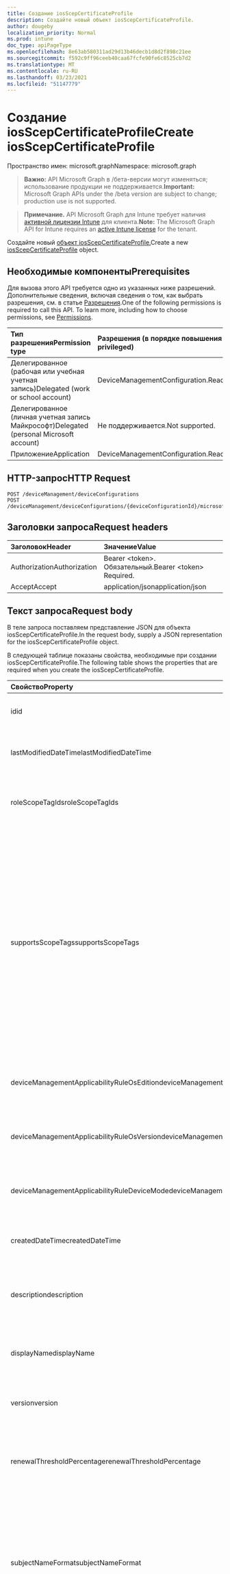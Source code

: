 ```yaml
---
title: Создание iosScepCertificateProfile
description: Создайте новый объект iosScepCertificateProfile.
author: dougeby
localization_priority: Normal
ms.prod: intune
doc_type: apiPageType
ms.openlocfilehash: 8e63ab580311ad29d13b46decb1d8d2f898c21ee
ms.sourcegitcommit: f592c9ff96ceeb40caa67fcfe90fe6c8525cb7d2
ms.translationtype: MT
ms.contentlocale: ru-RU
ms.lasthandoff: 03/23/2021
ms.locfileid: "51147779"
---
```

# <a name="create-iosscepcertificateprofile"></a><span data-ttu-id="6b8d5-103">Создание iosScepCertificateProfile</span><span class="sxs-lookup"><span data-stu-id="6b8d5-103">Create iosScepCertificateProfile</span></span>

<span data-ttu-id="6b8d5-104">Пространство имен: microsoft.graph</span><span class="sxs-lookup"><span data-stu-id="6b8d5-104">Namespace: microsoft.graph</span></span>

> <span data-ttu-id="6b8d5-105">**Важно:** API Microsoft Graph в /бета-версии могут изменяться; использование продукции не поддерживается.</span><span class="sxs-lookup"><span data-stu-id="6b8d5-105">**Important:** Microsoft Graph APIs under the /beta version are subject to change; production use is not supported.</span></span>

> <span data-ttu-id="6b8d5-106">**Примечание.** API Microsoft Graph для Intune требует наличия [активной лицензии Intune](https://go.microsoft.com/fwlink/?linkid=839381) для клиента.</span><span class="sxs-lookup"><span data-stu-id="6b8d5-106">**Note:** The Microsoft Graph API for Intune requires an [active Intune license](https://go.microsoft.com/fwlink/?linkid=839381) for the tenant.</span></span>

<span data-ttu-id="6b8d5-107">Создайте новый [объект iosScepCertificateProfile.](../resources/intune-deviceconfig-iosscepcertificateprofile.md)</span><span class="sxs-lookup"><span data-stu-id="6b8d5-107">Create a new [iosScepCertificateProfile](../resources/intune-deviceconfig-iosscepcertificateprofile.md) object.</span></span>

## <a name="prerequisites"></a><span data-ttu-id="6b8d5-108">Необходимые компоненты</span><span class="sxs-lookup"><span data-stu-id="6b8d5-108">Prerequisites</span></span>
<span data-ttu-id="6b8d5-p101">Для вызова этого API требуется одно из указанных ниже разрешений. Дополнительные сведения, включая сведения о том, как выбрать разрешения, см. в статье [Разрешения](/graph/permissions-reference).</span><span class="sxs-lookup"><span data-stu-id="6b8d5-p101">One of the following permissions is required to call this API. To learn more, including how to choose permissions, see [Permissions](/graph/permissions-reference).</span></span>

|<span data-ttu-id="6b8d5-111">Тип разрешения</span><span class="sxs-lookup"><span data-stu-id="6b8d5-111">Permission type</span></span>|<span data-ttu-id="6b8d5-112">Разрешения (в порядке повышения привилегий)</span><span class="sxs-lookup"><span data-stu-id="6b8d5-112">Permissions (from least to most privileged)</span></span>|
|:---|:---|
|<span data-ttu-id="6b8d5-113">Делегированное (рабочая или учебная учетная запись)</span><span class="sxs-lookup"><span data-stu-id="6b8d5-113">Delegated (work or school account)</span></span>|<span data-ttu-id="6b8d5-114">DeviceManagementConfiguration.ReadWrite.All</span><span class="sxs-lookup"><span data-stu-id="6b8d5-114">DeviceManagementConfiguration.ReadWrite.All</span></span>|
|<span data-ttu-id="6b8d5-115">Делегированное (личная учетная запись Майкрософт)</span><span class="sxs-lookup"><span data-stu-id="6b8d5-115">Delegated (personal Microsoft account)</span></span>|<span data-ttu-id="6b8d5-116">Не поддерживается.</span><span class="sxs-lookup"><span data-stu-id="6b8d5-116">Not supported.</span></span>|
|<span data-ttu-id="6b8d5-117">Приложение</span><span class="sxs-lookup"><span data-stu-id="6b8d5-117">Application</span></span>|<span data-ttu-id="6b8d5-118">DeviceManagementConfiguration.ReadWrite.All</span><span class="sxs-lookup"><span data-stu-id="6b8d5-118">DeviceManagementConfiguration.ReadWrite.All</span></span>|

## <a name="http-request"></a><span data-ttu-id="6b8d5-119">HTTP-запрос</span><span class="sxs-lookup"><span data-stu-id="6b8d5-119">HTTP Request</span></span>
<!-- {
  "blockType": "ignored"
}
-->
``` http
POST /deviceManagement/deviceConfigurations
POST /deviceManagement/deviceConfigurations/{deviceConfigurationId}/microsoft.graph.windowsDomainJoinConfiguration/networkAccessConfigurations
```

## <a name="request-headers"></a><span data-ttu-id="6b8d5-120">Заголовки запроса</span><span class="sxs-lookup"><span data-stu-id="6b8d5-120">Request headers</span></span>
|<span data-ttu-id="6b8d5-121">Заголовок</span><span class="sxs-lookup"><span data-stu-id="6b8d5-121">Header</span></span>|<span data-ttu-id="6b8d5-122">Значение</span><span class="sxs-lookup"><span data-stu-id="6b8d5-122">Value</span></span>|
|:---|:---|
|<span data-ttu-id="6b8d5-123">Authorization</span><span class="sxs-lookup"><span data-stu-id="6b8d5-123">Authorization</span></span>|<span data-ttu-id="6b8d5-124">Bearer &lt;token&gt;. Обязательный.</span><span class="sxs-lookup"><span data-stu-id="6b8d5-124">Bearer &lt;token&gt; Required.</span></span>|
|<span data-ttu-id="6b8d5-125">Accept</span><span class="sxs-lookup"><span data-stu-id="6b8d5-125">Accept</span></span>|<span data-ttu-id="6b8d5-126">application/json</span><span class="sxs-lookup"><span data-stu-id="6b8d5-126">application/json</span></span>|

## <a name="request-body"></a><span data-ttu-id="6b8d5-127">Текст запроса</span><span class="sxs-lookup"><span data-stu-id="6b8d5-127">Request body</span></span>
<span data-ttu-id="6b8d5-128">В теле запроса поставляем представление JSON для объекта iosScepCertificateProfile.</span><span class="sxs-lookup"><span data-stu-id="6b8d5-128">In the request body, supply a JSON representation for the iosScepCertificateProfile object.</span></span>

<span data-ttu-id="6b8d5-129">В следующей таблице показаны свойства, необходимые при создании iosScepCertificateProfile.</span><span class="sxs-lookup"><span data-stu-id="6b8d5-129">The following table shows the properties that are required when you create the iosScepCertificateProfile.</span></span>

|<span data-ttu-id="6b8d5-130">Свойство</span><span class="sxs-lookup"><span data-stu-id="6b8d5-130">Property</span></span>|<span data-ttu-id="6b8d5-131">Тип</span><span class="sxs-lookup"><span data-stu-id="6b8d5-131">Type</span></span>|<span data-ttu-id="6b8d5-132">Описание</span><span class="sxs-lookup"><span data-stu-id="6b8d5-132">Description</span></span>|
|:---|:---|:---|
|<span data-ttu-id="6b8d5-133">id</span><span class="sxs-lookup"><span data-stu-id="6b8d5-133">id</span></span>|<span data-ttu-id="6b8d5-134">Строка</span><span class="sxs-lookup"><span data-stu-id="6b8d5-134">String</span></span>|<span data-ttu-id="6b8d5-135">Ключ объекта.</span><span class="sxs-lookup"><span data-stu-id="6b8d5-135">Key of the entity.</span></span> <span data-ttu-id="6b8d5-136">Наследуется от объекта [deviceConfiguration](../resources/intune-shared-deviceconfiguration.md).</span><span class="sxs-lookup"><span data-stu-id="6b8d5-136">Inherited from [deviceConfiguration](../resources/intune-shared-deviceconfiguration.md)</span></span>|
|<span data-ttu-id="6b8d5-137">lastModifiedDateTime</span><span class="sxs-lookup"><span data-stu-id="6b8d5-137">lastModifiedDateTime</span></span>|<span data-ttu-id="6b8d5-138">DateTimeOffset</span><span class="sxs-lookup"><span data-stu-id="6b8d5-138">DateTimeOffset</span></span>|<span data-ttu-id="6b8d5-139">Дата и время последнего изменения объекта.</span><span class="sxs-lookup"><span data-stu-id="6b8d5-139">DateTime the object was last modified.</span></span> <span data-ttu-id="6b8d5-140">Наследуется от объекта [deviceConfiguration](../resources/intune-shared-deviceconfiguration.md).</span><span class="sxs-lookup"><span data-stu-id="6b8d5-140">Inherited from [deviceConfiguration](../resources/intune-shared-deviceconfiguration.md)</span></span>|
|<span data-ttu-id="6b8d5-141">roleScopeTagIds</span><span class="sxs-lookup"><span data-stu-id="6b8d5-141">roleScopeTagIds</span></span>|<span data-ttu-id="6b8d5-142">Коллекция String</span><span class="sxs-lookup"><span data-stu-id="6b8d5-142">String collection</span></span>|<span data-ttu-id="6b8d5-143">Список тегов области для этого экземпляра Entity.</span><span class="sxs-lookup"><span data-stu-id="6b8d5-143">List of Scope Tags for this Entity instance.</span></span> <span data-ttu-id="6b8d5-144">Наследуется от объекта [deviceConfiguration](../resources/intune-shared-deviceconfiguration.md).</span><span class="sxs-lookup"><span data-stu-id="6b8d5-144">Inherited from [deviceConfiguration](../resources/intune-shared-deviceconfiguration.md)</span></span>|
|<span data-ttu-id="6b8d5-145">supportsScopeTags</span><span class="sxs-lookup"><span data-stu-id="6b8d5-145">supportsScopeTags</span></span>|<span data-ttu-id="6b8d5-146">Boolean</span><span class="sxs-lookup"><span data-stu-id="6b8d5-146">Boolean</span></span>|<span data-ttu-id="6b8d5-147">Указывает, поддерживает ли вся конфигурация устройства назначение тегов области.</span><span class="sxs-lookup"><span data-stu-id="6b8d5-147">Indicates whether or not the underlying Device Configuration supports the assignment of scope tags.</span></span> <span data-ttu-id="6b8d5-148">Назначение свойства ScopeTags не допускается, если это значение является ложным и объекты не будут видны пользователям с охватом.</span><span class="sxs-lookup"><span data-stu-id="6b8d5-148">Assigning to the ScopeTags property is not allowed when this value is false and entities will not be visible to scoped users.</span></span> <span data-ttu-id="6b8d5-149">Это происходит для политик Legacy, созданных в Silverlight, и их можно разрешить путем удаления и воссоздания политики на портале Azure.</span><span class="sxs-lookup"><span data-stu-id="6b8d5-149">This occurs for Legacy policies created in Silverlight and can be resolved by deleting and recreating the policy in the Azure Portal.</span></span> <span data-ttu-id="6b8d5-150">Это свойство доступно только для чтения.</span><span class="sxs-lookup"><span data-stu-id="6b8d5-150">This property is read-only.</span></span> <span data-ttu-id="6b8d5-151">Наследуется от объекта [deviceConfiguration](../resources/intune-shared-deviceconfiguration.md).</span><span class="sxs-lookup"><span data-stu-id="6b8d5-151">Inherited from [deviceConfiguration](../resources/intune-shared-deviceconfiguration.md)</span></span>|
|<span data-ttu-id="6b8d5-152">deviceManagementApplicabilityRuleOsEdition</span><span class="sxs-lookup"><span data-stu-id="6b8d5-152">deviceManagementApplicabilityRuleOsEdition</span></span>|[<span data-ttu-id="6b8d5-153">deviceManagementApplicabilityRuleOsEdition</span><span class="sxs-lookup"><span data-stu-id="6b8d5-153">deviceManagementApplicabilityRuleOsEdition</span></span>](../resources/intune-deviceconfig-devicemanagementapplicabilityruleosedition.md)|<span data-ttu-id="6b8d5-154">Применимость к выпуску ОС для этой политики.</span><span class="sxs-lookup"><span data-stu-id="6b8d5-154">The OS edition applicability for this Policy.</span></span> <span data-ttu-id="6b8d5-155">Наследуется от объекта [deviceConfiguration](../resources/intune-shared-deviceconfiguration.md).</span><span class="sxs-lookup"><span data-stu-id="6b8d5-155">Inherited from [deviceConfiguration](../resources/intune-shared-deviceconfiguration.md)</span></span>|
|<span data-ttu-id="6b8d5-156">deviceManagementApplicabilityRuleOsVersion</span><span class="sxs-lookup"><span data-stu-id="6b8d5-156">deviceManagementApplicabilityRuleOsVersion</span></span>|[<span data-ttu-id="6b8d5-157">deviceManagementApplicabilityRuleOsVersion</span><span class="sxs-lookup"><span data-stu-id="6b8d5-157">deviceManagementApplicabilityRuleOsVersion</span></span>](../resources/intune-deviceconfig-devicemanagementapplicabilityruleosversion.md)|<span data-ttu-id="6b8d5-158">Правило применимости версии ОС для этой политики.</span><span class="sxs-lookup"><span data-stu-id="6b8d5-158">The OS version applicability rule for this Policy.</span></span> <span data-ttu-id="6b8d5-159">Наследуется от объекта [deviceConfiguration](../resources/intune-shared-deviceconfiguration.md).</span><span class="sxs-lookup"><span data-stu-id="6b8d5-159">Inherited from [deviceConfiguration](../resources/intune-shared-deviceconfiguration.md)</span></span>|
|<span data-ttu-id="6b8d5-160">deviceManagementApplicabilityRuleDeviceMode</span><span class="sxs-lookup"><span data-stu-id="6b8d5-160">deviceManagementApplicabilityRuleDeviceMode</span></span>|[<span data-ttu-id="6b8d5-161">deviceManagementApplicabilityRuleDeviceMode</span><span class="sxs-lookup"><span data-stu-id="6b8d5-161">deviceManagementApplicabilityRuleDeviceMode</span></span>](../resources/intune-deviceconfig-devicemanagementapplicabilityruledevicemode.md)|<span data-ttu-id="6b8d5-162">Правило применимости режима устройства для этой политики.</span><span class="sxs-lookup"><span data-stu-id="6b8d5-162">The device mode applicability rule for this Policy.</span></span> <span data-ttu-id="6b8d5-163">Наследуется от объекта [deviceConfiguration](../resources/intune-shared-deviceconfiguration.md).</span><span class="sxs-lookup"><span data-stu-id="6b8d5-163">Inherited from [deviceConfiguration](../resources/intune-shared-deviceconfiguration.md)</span></span>|
|<span data-ttu-id="6b8d5-164">createdDateTime</span><span class="sxs-lookup"><span data-stu-id="6b8d5-164">createdDateTime</span></span>|<span data-ttu-id="6b8d5-165">DateTimeOffset</span><span class="sxs-lookup"><span data-stu-id="6b8d5-165">DateTimeOffset</span></span>|<span data-ttu-id="6b8d5-166">Дата и время создания объекта.</span><span class="sxs-lookup"><span data-stu-id="6b8d5-166">DateTime the object was created.</span></span> <span data-ttu-id="6b8d5-167">Наследуется от объекта [deviceConfiguration](../resources/intune-shared-deviceconfiguration.md).</span><span class="sxs-lookup"><span data-stu-id="6b8d5-167">Inherited from [deviceConfiguration](../resources/intune-shared-deviceconfiguration.md)</span></span>|
|<span data-ttu-id="6b8d5-168">description</span><span class="sxs-lookup"><span data-stu-id="6b8d5-168">description</span></span>|<span data-ttu-id="6b8d5-169">Строка</span><span class="sxs-lookup"><span data-stu-id="6b8d5-169">String</span></span>|<span data-ttu-id="6b8d5-170">Указанное администратором описание конфигурации устройства.</span><span class="sxs-lookup"><span data-stu-id="6b8d5-170">Admin provided description of the Device Configuration.</span></span> <span data-ttu-id="6b8d5-171">Наследуется от объекта [deviceConfiguration](../resources/intune-shared-deviceconfiguration.md).</span><span class="sxs-lookup"><span data-stu-id="6b8d5-171">Inherited from [deviceConfiguration](../resources/intune-shared-deviceconfiguration.md)</span></span>|
|<span data-ttu-id="6b8d5-172">displayName</span><span class="sxs-lookup"><span data-stu-id="6b8d5-172">displayName</span></span>|<span data-ttu-id="6b8d5-173">Строка</span><span class="sxs-lookup"><span data-stu-id="6b8d5-173">String</span></span>|<span data-ttu-id="6b8d5-174">Указанное администратором имя конфигурации устройства.</span><span class="sxs-lookup"><span data-stu-id="6b8d5-174">Admin provided name of the device configuration.</span></span> <span data-ttu-id="6b8d5-175">Наследуется от объекта [deviceConfiguration](../resources/intune-shared-deviceconfiguration.md).</span><span class="sxs-lookup"><span data-stu-id="6b8d5-175">Inherited from [deviceConfiguration](../resources/intune-shared-deviceconfiguration.md)</span></span>|
|<span data-ttu-id="6b8d5-176">version</span><span class="sxs-lookup"><span data-stu-id="6b8d5-176">version</span></span>|<span data-ttu-id="6b8d5-177">Int32</span><span class="sxs-lookup"><span data-stu-id="6b8d5-177">Int32</span></span>|<span data-ttu-id="6b8d5-178">Версия конфигурации устройства.</span><span class="sxs-lookup"><span data-stu-id="6b8d5-178">Version of the device configuration.</span></span> <span data-ttu-id="6b8d5-179">Наследуется от объекта [deviceConfiguration](../resources/intune-shared-deviceconfiguration.md).</span><span class="sxs-lookup"><span data-stu-id="6b8d5-179">Inherited from [deviceConfiguration](../resources/intune-shared-deviceconfiguration.md)</span></span>|
|<span data-ttu-id="6b8d5-180">renewalThresholdPercentage</span><span class="sxs-lookup"><span data-stu-id="6b8d5-180">renewalThresholdPercentage</span></span>|<span data-ttu-id="6b8d5-181">Int32</span><span class="sxs-lookup"><span data-stu-id="6b8d5-181">Int32</span></span>|<span data-ttu-id="6b8d5-182">Процент порогового значения обновления сертификата.</span><span class="sxs-lookup"><span data-stu-id="6b8d5-182">Certificate renewal threshold percentage.</span></span> <span data-ttu-id="6b8d5-183">Допустимые значения от 1 до 99, унаследованные от [iosCertificateProfileBase](../resources/intune-deviceconfig-ioscertificateprofilebase.md)</span><span class="sxs-lookup"><span data-stu-id="6b8d5-183">Valid values 1 to 99 Inherited from [iosCertificateProfileBase](../resources/intune-deviceconfig-ioscertificateprofilebase.md)</span></span>|
|<span data-ttu-id="6b8d5-184">subjectNameFormat</span><span class="sxs-lookup"><span data-stu-id="6b8d5-184">subjectNameFormat</span></span>|[<span data-ttu-id="6b8d5-185">appleSubjectNameFormat</span><span class="sxs-lookup"><span data-stu-id="6b8d5-185">appleSubjectNameFormat</span></span>](../resources/intune-deviceconfig-applesubjectnameformat.md)|<span data-ttu-id="6b8d5-186">Формат имени субъекта сертификата.</span><span class="sxs-lookup"><span data-stu-id="6b8d5-186">Certificate Subject Name Format.</span></span> <span data-ttu-id="6b8d5-187">Наследуется [от iosCertificateProfileBase](../resources/intune-deviceconfig-ioscertificateprofilebase.md).</span><span class="sxs-lookup"><span data-stu-id="6b8d5-187">Inherited from [iosCertificateProfileBase](../resources/intune-deviceconfig-ioscertificateprofilebase.md).</span></span> <span data-ttu-id="6b8d5-188">Возможные значения: `commonName`, `commonNameAsEmail`, `custom`, `commonNameIncludingEmail`, `commonNameAsIMEI`, `commonNameAsSerialNumber`.</span><span class="sxs-lookup"><span data-stu-id="6b8d5-188">Possible values are: `commonName`, `commonNameAsEmail`, `custom`, `commonNameIncludingEmail`, `commonNameAsIMEI`, `commonNameAsSerialNumber`.</span></span>|
|<span data-ttu-id="6b8d5-189">subjectAlternativeNameType</span><span class="sxs-lookup"><span data-stu-id="6b8d5-189">subjectAlternativeNameType</span></span>|[<span data-ttu-id="6b8d5-190">subjectAlternativeNameType</span><span class="sxs-lookup"><span data-stu-id="6b8d5-190">subjectAlternativeNameType</span></span>](../resources/intune-shared-subjectalternativenametype.md)|<span data-ttu-id="6b8d5-191">Тип альтернативного имени субъекта сертификата.</span><span class="sxs-lookup"><span data-stu-id="6b8d5-191">Certificate Subject Alternative Name type.</span></span> <span data-ttu-id="6b8d5-192">Наследуется [от iosCertificateProfileBase](../resources/intune-deviceconfig-ioscertificateprofilebase.md).</span><span class="sxs-lookup"><span data-stu-id="6b8d5-192">Inherited from [iosCertificateProfileBase](../resources/intune-deviceconfig-ioscertificateprofilebase.md).</span></span> <span data-ttu-id="6b8d5-193">Возможные значения: `none`, `emailAddress`, `userPrincipalName`, `customAzureADAttribute`, `domainNameService`, `universalResourceIdentifier`.</span><span class="sxs-lookup"><span data-stu-id="6b8d5-193">Possible values are: `none`, `emailAddress`, `userPrincipalName`, `customAzureADAttribute`, `domainNameService`, `universalResourceIdentifier`.</span></span>|
|<span data-ttu-id="6b8d5-194">certificateValidityPeriodValue</span><span class="sxs-lookup"><span data-stu-id="6b8d5-194">certificateValidityPeriodValue</span></span>|<span data-ttu-id="6b8d5-195">Int32</span><span class="sxs-lookup"><span data-stu-id="6b8d5-195">Int32</span></span>|<span data-ttu-id="6b8d5-196">Значение для срока действия сертификата.</span><span class="sxs-lookup"><span data-stu-id="6b8d5-196">Value for the Certificate Validity Period.</span></span> <span data-ttu-id="6b8d5-197">Унаследованный от [iosCertificateProfileBase](../resources/intune-deviceconfig-ioscertificateprofilebase.md)</span><span class="sxs-lookup"><span data-stu-id="6b8d5-197">Inherited from [iosCertificateProfileBase](../resources/intune-deviceconfig-ioscertificateprofilebase.md)</span></span>|
|<span data-ttu-id="6b8d5-198">certificateValidityPeriodScale</span><span class="sxs-lookup"><span data-stu-id="6b8d5-198">certificateValidityPeriodScale</span></span>|[<span data-ttu-id="6b8d5-199">certificateValidityPeriodScale</span><span class="sxs-lookup"><span data-stu-id="6b8d5-199">certificateValidityPeriodScale</span></span>](../resources/intune-shared-certificatevalidityperiodscale.md)|<span data-ttu-id="6b8d5-200">Масштаб для срока действия сертификата.</span><span class="sxs-lookup"><span data-stu-id="6b8d5-200">Scale for the Certificate Validity Period.</span></span> <span data-ttu-id="6b8d5-201">Наследуется [от iosCertificateProfileBase](../resources/intune-deviceconfig-ioscertificateprofilebase.md).</span><span class="sxs-lookup"><span data-stu-id="6b8d5-201">Inherited from [iosCertificateProfileBase](../resources/intune-deviceconfig-ioscertificateprofilebase.md).</span></span> <span data-ttu-id="6b8d5-202">Возможные значения: `days`, `months`, `years`.</span><span class="sxs-lookup"><span data-stu-id="6b8d5-202">Possible values are: `days`, `months`, `years`.</span></span>|
|<span data-ttu-id="6b8d5-203">scepServerUrls</span><span class="sxs-lookup"><span data-stu-id="6b8d5-203">scepServerUrls</span></span>|<span data-ttu-id="6b8d5-204">Коллекция String</span><span class="sxs-lookup"><span data-stu-id="6b8d5-204">String collection</span></span>|<span data-ttu-id="6b8d5-205">URL-адрес сервера SCEP Server (s).</span><span class="sxs-lookup"><span data-stu-id="6b8d5-205">SCEP Server Url(s).</span></span>|
|<span data-ttu-id="6b8d5-206">subjectNameFormatString</span><span class="sxs-lookup"><span data-stu-id="6b8d5-206">subjectNameFormatString</span></span>|<span data-ttu-id="6b8d5-207">Строка</span><span class="sxs-lookup"><span data-stu-id="6b8d5-207">String</span></span>|<span data-ttu-id="6b8d5-208">Настраиваемый формат для использования с SubjectNameFormat = Custom.</span><span class="sxs-lookup"><span data-stu-id="6b8d5-208">Custom format to use with SubjectNameFormat = Custom.</span></span> <span data-ttu-id="6b8d5-209">Пример: CN={{EmailAddress}},E={EmailAddress}},OU=Enterprise Users,O=Contoso Corporation, L=Redmond,ST=WA,C=US</span><span class="sxs-lookup"><span data-stu-id="6b8d5-209">Example: CN={{EmailAddress}},E={{EmailAddress}},OU=Enterprise Users,O=Contoso Corporation,L=Redmond,ST=WA,C=US</span></span>|
|<span data-ttu-id="6b8d5-210">keyUsage</span><span class="sxs-lookup"><span data-stu-id="6b8d5-210">keyUsage</span></span>|[<span data-ttu-id="6b8d5-211">keyUsages</span><span class="sxs-lookup"><span data-stu-id="6b8d5-211">keyUsages</span></span>](../resources/intune-shared-keyusages.md)|<span data-ttu-id="6b8d5-212">Использование ключей SCEP.</span><span class="sxs-lookup"><span data-stu-id="6b8d5-212">SCEP Key Usage.</span></span> <span data-ttu-id="6b8d5-213">Возможные значения: `keyEncipherment`, `digitalSignature`.</span><span class="sxs-lookup"><span data-stu-id="6b8d5-213">Possible values are: `keyEncipherment`, `digitalSignature`.</span></span>|
|<span data-ttu-id="6b8d5-214">keySize</span><span class="sxs-lookup"><span data-stu-id="6b8d5-214">keySize</span></span>|[<span data-ttu-id="6b8d5-215">keySize</span><span class="sxs-lookup"><span data-stu-id="6b8d5-215">keySize</span></span>](../resources/intune-shared-keysize.md)|<span data-ttu-id="6b8d5-216">Размер ключа SCEP.</span><span class="sxs-lookup"><span data-stu-id="6b8d5-216">SCEP Key Size.</span></span> <span data-ttu-id="6b8d5-217">Возможные значения: `size1024`, `size2048`, `size4096`.</span><span class="sxs-lookup"><span data-stu-id="6b8d5-217">Possible values are: `size1024`, `size2048`, `size4096`.</span></span>|
|<span data-ttu-id="6b8d5-218">extendedKeyUsages</span><span class="sxs-lookup"><span data-stu-id="6b8d5-218">extendedKeyUsages</span></span>|<span data-ttu-id="6b8d5-219">[расширенная коллекцияKeyUsage](../resources/intune-shared-extendedkeyusage.md)</span><span class="sxs-lookup"><span data-stu-id="6b8d5-219">[extendedKeyUsage](../resources/intune-shared-extendedkeyusage.md) collection</span></span>|<span data-ttu-id="6b8d5-220">Параметры расширенного использования ключей (EKU).</span><span class="sxs-lookup"><span data-stu-id="6b8d5-220">Extended Key Usage (EKU) settings.</span></span> <span data-ttu-id="6b8d5-221">Эта коллекция может содержать не более 500 элементов.</span><span class="sxs-lookup"><span data-stu-id="6b8d5-221">This collection can contain a maximum of 500 elements.</span></span>|
|<span data-ttu-id="6b8d5-222">subjectAlternativeNameFormatString</span><span class="sxs-lookup"><span data-stu-id="6b8d5-222">subjectAlternativeNameFormatString</span></span>|<span data-ttu-id="6b8d5-223">Строка</span><span class="sxs-lookup"><span data-stu-id="6b8d5-223">String</span></span>|<span data-ttu-id="6b8d5-224">Настраиваемая строка, определяемая атрибутом AAD.</span><span class="sxs-lookup"><span data-stu-id="6b8d5-224">Custom String that defines the AAD Attribute.</span></span>|
|<span data-ttu-id="6b8d5-225">certificateStore</span><span class="sxs-lookup"><span data-stu-id="6b8d5-225">certificateStore</span></span>|[<span data-ttu-id="6b8d5-226">certificateStore</span><span class="sxs-lookup"><span data-stu-id="6b8d5-226">certificateStore</span></span>](../resources/intune-shared-certificatestore.md)|<span data-ttu-id="6b8d5-227">Сертификат целевого магазина.</span><span class="sxs-lookup"><span data-stu-id="6b8d5-227">Target store certificate.</span></span> <span data-ttu-id="6b8d5-228">Возможные значения: `user`, `machine`.</span><span class="sxs-lookup"><span data-stu-id="6b8d5-228">Possible values are: `user`, `machine`.</span></span>|
|<span data-ttu-id="6b8d5-229">customSubjectAlternativeNames</span><span class="sxs-lookup"><span data-stu-id="6b8d5-229">customSubjectAlternativeNames</span></span>|<span data-ttu-id="6b8d5-230">[коллекция customSubjectAlternativeName](../resources/intune-deviceconfig-customsubjectalternativename.md)</span><span class="sxs-lookup"><span data-stu-id="6b8d5-230">[customSubjectAlternativeName](../resources/intune-deviceconfig-customsubjectalternativename.md) collection</span></span>|<span data-ttu-id="6b8d5-231">Настраиваемые параметры альтернативного имени субъекта.</span><span class="sxs-lookup"><span data-stu-id="6b8d5-231">Custom Subject Alternative Name Settings.</span></span> <span data-ttu-id="6b8d5-232">Переменная OnPremisesUserPrincipalName является поддержкой, а также другими, задокументированными здесь: https://go.microsoft.com/fwlink/?LinkId=2027630 .</span><span class="sxs-lookup"><span data-stu-id="6b8d5-232">The OnPremisesUserPrincipalName variable is support as well as others documented here: https://go.microsoft.com/fwlink/?LinkId=2027630.</span></span> <span data-ttu-id="6b8d5-233">Эта коллекция может содержать не более 500 элементов.</span><span class="sxs-lookup"><span data-stu-id="6b8d5-233">This collection can contain a maximum of 500 elements.</span></span>|



## <a name="response"></a><span data-ttu-id="6b8d5-234">Ответ</span><span class="sxs-lookup"><span data-stu-id="6b8d5-234">Response</span></span>
<span data-ttu-id="6b8d5-235">В случае успеха этот метод возвращает код отклика и `201 Created` [объект iosScepCertificateProfile](../resources/intune-deviceconfig-iosscepcertificateprofile.md) в тексте ответа.</span><span class="sxs-lookup"><span data-stu-id="6b8d5-235">If successful, this method returns a `201 Created` response code and a [iosScepCertificateProfile](../resources/intune-deviceconfig-iosscepcertificateprofile.md) object in the response body.</span></span>

## <a name="example"></a><span data-ttu-id="6b8d5-236">Пример</span><span class="sxs-lookup"><span data-stu-id="6b8d5-236">Example</span></span>

### <a name="request"></a><span data-ttu-id="6b8d5-237">Запрос</span><span class="sxs-lookup"><span data-stu-id="6b8d5-237">Request</span></span>
<span data-ttu-id="6b8d5-238">Ниже приведен пример запроса.</span><span class="sxs-lookup"><span data-stu-id="6b8d5-238">Here is an example of the request.</span></span>
``` http
POST https://graph.microsoft.com/beta/deviceManagement/deviceConfigurations
Content-type: application/json
Content-length: 1932

{
  "@odata.type": "#microsoft.graph.iosScepCertificateProfile",
  "roleScopeTagIds": [
    "Role Scope Tag Ids value"
  ],
  "supportsScopeTags": true,
  "deviceManagementApplicabilityRuleOsEdition": {
    "@odata.type": "microsoft.graph.deviceManagementApplicabilityRuleOsEdition",
    "osEditionTypes": [
      "windows10EnterpriseN"
    ],
    "name": "Name value",
    "ruleType": "exclude"
  },
  "deviceManagementApplicabilityRuleOsVersion": {
    "@odata.type": "microsoft.graph.deviceManagementApplicabilityRuleOsVersion",
    "minOSVersion": "Min OSVersion value",
    "maxOSVersion": "Max OSVersion value",
    "name": "Name value",
    "ruleType": "exclude"
  },
  "deviceManagementApplicabilityRuleDeviceMode": {
    "@odata.type": "microsoft.graph.deviceManagementApplicabilityRuleDeviceMode",
    "deviceMode": "sModeConfiguration",
    "name": "Name value",
    "ruleType": "exclude"
  },
  "description": "Description value",
  "displayName": "Display Name value",
  "version": 7,
  "renewalThresholdPercentage": 10,
  "subjectNameFormat": "commonNameAsEmail",
  "subjectAlternativeNameType": "emailAddress",
  "certificateValidityPeriodValue": 14,
  "certificateValidityPeriodScale": "months",
  "scepServerUrls": [
    "Scep Server Urls value"
  ],
  "subjectNameFormatString": "Subject Name Format String value",
  "keyUsage": "digitalSignature",
  "keySize": "size2048",
  "extendedKeyUsages": [
    {
      "@odata.type": "microsoft.graph.extendedKeyUsage",
      "name": "Name value",
      "objectIdentifier": "Object Identifier value"
    }
  ],
  "subjectAlternativeNameFormatString": "Subject Alternative Name Format String value",
  "certificateStore": "machine",
  "customSubjectAlternativeNames": [
    {
      "@odata.type": "microsoft.graph.customSubjectAlternativeName",
      "sanType": "emailAddress",
      "name": "Name value"
    }
  ]
}
```

### <a name="response"></a><span data-ttu-id="6b8d5-239">Отклик</span><span class="sxs-lookup"><span data-stu-id="6b8d5-239">Response</span></span>
<span data-ttu-id="6b8d5-p124">Ниже приведен пример отклика. Примечание. Объект отклика, показанный здесь, может быть усечен для краткости. При фактическом вызове будут возвращены все свойства.</span><span class="sxs-lookup"><span data-stu-id="6b8d5-p124">Here is an example of the response. Note: The response object shown here may be truncated for brevity. All of the properties will be returned from an actual call.</span></span>
``` http
HTTP/1.1 201 Created
Content-Type: application/json
Content-Length: 2104

{
  "@odata.type": "#microsoft.graph.iosScepCertificateProfile",
  "id": "0deb8dbf-8dbf-0deb-bf8d-eb0dbf8deb0d",
  "lastModifiedDateTime": "2017-01-01T00:00:35.1329464-08:00",
  "roleScopeTagIds": [
    "Role Scope Tag Ids value"
  ],
  "supportsScopeTags": true,
  "deviceManagementApplicabilityRuleOsEdition": {
    "@odata.type": "microsoft.graph.deviceManagementApplicabilityRuleOsEdition",
    "osEditionTypes": [
      "windows10EnterpriseN"
    ],
    "name": "Name value",
    "ruleType": "exclude"
  },
  "deviceManagementApplicabilityRuleOsVersion": {
    "@odata.type": "microsoft.graph.deviceManagementApplicabilityRuleOsVersion",
    "minOSVersion": "Min OSVersion value",
    "maxOSVersion": "Max OSVersion value",
    "name": "Name value",
    "ruleType": "exclude"
  },
  "deviceManagementApplicabilityRuleDeviceMode": {
    "@odata.type": "microsoft.graph.deviceManagementApplicabilityRuleDeviceMode",
    "deviceMode": "sModeConfiguration",
    "name": "Name value",
    "ruleType": "exclude"
  },
  "createdDateTime": "2017-01-01T00:02:43.5775965-08:00",
  "description": "Description value",
  "displayName": "Display Name value",
  "version": 7,
  "renewalThresholdPercentage": 10,
  "subjectNameFormat": "commonNameAsEmail",
  "subjectAlternativeNameType": "emailAddress",
  "certificateValidityPeriodValue": 14,
  "certificateValidityPeriodScale": "months",
  "scepServerUrls": [
    "Scep Server Urls value"
  ],
  "subjectNameFormatString": "Subject Name Format String value",
  "keyUsage": "digitalSignature",
  "keySize": "size2048",
  "extendedKeyUsages": [
    {
      "@odata.type": "microsoft.graph.extendedKeyUsage",
      "name": "Name value",
      "objectIdentifier": "Object Identifier value"
    }
  ],
  "subjectAlternativeNameFormatString": "Subject Alternative Name Format String value",
  "certificateStore": "machine",
  "customSubjectAlternativeNames": [
    {
      "@odata.type": "microsoft.graph.customSubjectAlternativeName",
      "sanType": "emailAddress",
      "name": "Name value"
    }
  ]
}
```




